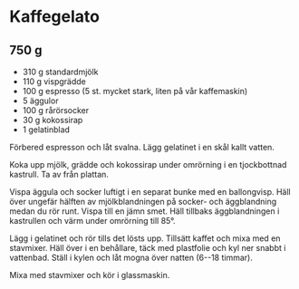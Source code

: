 # Kaffegelato

## 750 g

- 310 g standardmjölk
- 110 g vispgrädde
- 100 g espresso (5 st. mycket stark, liten på vår kaffemaskin)
- 5 äggulor
- 100 g rårörsocker
- 30 g kokossirap
- 1 gelatinblad

Förbered espresson och låt svalna. Lägg gelatinet i en skål kallt vatten.

Koka upp mjölk, grädde och kokossirap under omrörning i en tjockbottnad kastrull. Ta av
från plattan.

Vispa äggula och socker luftigt i en separat bunke med en ballongvisp. Häll över ungefär
hälften av mjölkblandningen på socker- och äggblandning medan du rör runt. Vispa till en
jämn smet. Häll tillbaks äggblandningen i kastrullen och värm under omrörning till 85°.

Lägg i gelatinet och rör tills det lösts upp. Tillsätt kaffet och mixa med en stavmixer.
Häll över i en behållare, täck med plastfolie och kyl ner snabbt i vattenbad. Ställ i
kylen och låt mogna över natten (6--18 timmar).

Mixa med stavmixer och kör i glassmaskin.